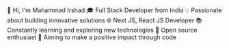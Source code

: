 👋 Hi, I'm Mahammad Irshad
🎓 Full Stack Developer from India
💡 Passionate about building innovative solutions
🌐 Next JS, React JS Developer
📚 Constantly learning and exploring new technologies
🌟 Open source enthusiast
🎯 Aiming to make a positive impact through code
